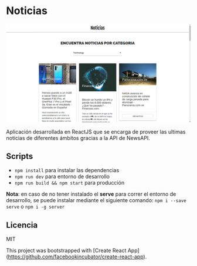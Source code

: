 # Noticias
![Captura de Noticias](.readme-static/capture.png)

Aplicación desarrollada en ReactJS que se encarga de proveer las ultimas noticias de diferentes ámbitos gracias a la API de NewsAPI.


## Scripts

* `npm install` para instalar las dependencias
* `npm run dev` para entorno de desarrollo
* `npm run build && npm start` para producción

**Nota**: en caso de no tener instalado el **serve** para correr el entorno de desarrollo, se puede instalar mediante el siguiente comando: `npm i --save serve` o `npm i -g server`

## Licencia

MIT


This project was bootstrapped with [Create React App]
(https://github.com/facebookincubator/create-react-app).
